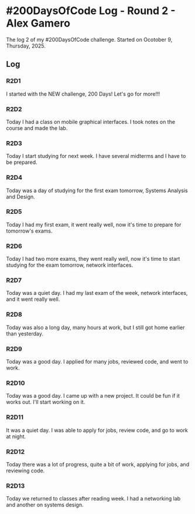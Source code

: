 # #200DaysOfCode Log - Round 2 - Alex Gamero

The log 2 of my #200DaysOfCode challenge. Started on Ocotober 9, Thursday, 2025.

## Log

### R2D1 
I started with the NEW challenge, 200 Days! Let's go for more!!!

### R2D2
Today I had a class on mobile graphical interfaces. I took notes on the course and made the lab.

### R2D3
Today I start studying for next week. I have several midterms and I have to be prepared.

### R2D4
Today was a day of studying for the first exam tomorrow, Systems Analysis and Design. 

### R2D5
Today I had my first exam, it went really well, now it's time to prepare for tomorrow's exams.

### R2D6
Today I had two more exams, they went really well, now it's time to start studying for the exam tomorrow, network interfaces.

### R2D7
Today was a quiet day. I had my last exam of the week, network interfaces, and it went really well.

### R2D8
Today was also a long day, many hours at work, but I still got home earlier than yesterday.

### R2D9
Today was a good day. I applied for many jobs, reviewed code, and went to work.

### R2D10
Today was a good day. I came up with a new project. It could be fun if it works out. I'll start working on it.

### R2D11
It was a quiet day. I was able to apply for jobs, review code, and go to work at night.

### R2D12
Today there was a lot of progress, quite a bit of work, applying for jobs, and reviewing code.

### R2D13
Today we returned to classes after reading week. I had a networking lab and another on systems design.